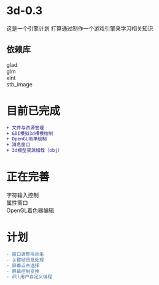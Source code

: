 # 3d-0.3
这是一个引擎计划
打算通过制作一个游戏引擎来学习相关知识
## 依赖库
glad<br>
glm<br>
xlnt<br>
stb_image<br>
# 目前已完成
```diff
+ 文件与资源管理
+ GDI模拟3d裸模绘制
+ OpenGL简单绘制
+ 消息窗口
+ 3d模型资源加载（obj）
```
# 正在完善
字符输入控制<br>
属性窗口<br>
OpenGL着色器编辑<br>

# 计划
```diff
- 窗口调整拖动条
- 关键帧信息处理
- 屏幕点击选择
- 屏幕控制变换
- dll用户自定义编程

```
